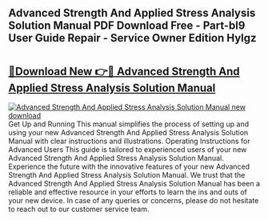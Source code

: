 ## Advanced Strength And Applied Stress Analysis Solution Manual PDF Download Free - Part-bl9 User Guide Repair - Service Owner Edition Hylgz

# <h2><a href="http://bc30077.oget.top/?id=Advanced+Strength+And+Applied+Stress+Analysis+Solution+Manual">🔗Download New 👉🔴 Advanced Strength And Applied Stress Analysis Solution Manual</a></h2>

[![Advanced Strength And Applied Stress Analysis Solution Manual new download](https://i.imgur.com/5g1atiW.png)](http://bc30077.oget.top/?id=Advanced+Strength+And+Applied+Stress+Analysis+Solution+Manual)
Get Up and Running This manual simplifies the process of setting up and using your new Advanced Strength And Applied Stress Analysis Solution Manual with clear instructions and illustrations. Operating Instructions for Advanced Users This guide is tailored to experienced users of your new Advanced Strength And Applied Stress Analysis Solution Manual. Experience the future with the innovative features of your new Advanced Strength And Applied Stress Analysis Solution Manual. We trust that the Advanced Strength And Applied Stress Analysis Solution Manual has been a reliable and effective resource in your efforts to learn the ins and outs of your new device. In case of any queries or concerns, please do not hesitate to reach out to our customer service team.
